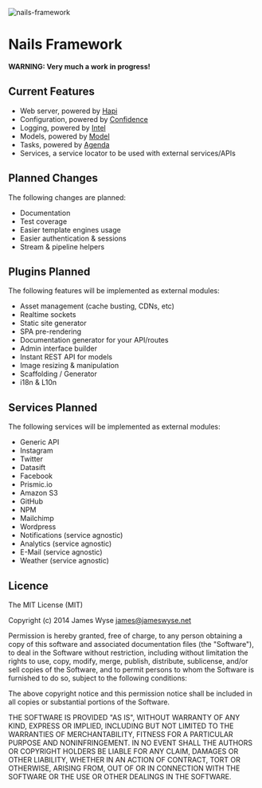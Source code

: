 ![nails-framework](https://f.cloud.github.com/assets/1144357/2225403/4529567e-9a8d-11e3-80a4-23ba637b5f26.png)

Nails Framework
===============

**WARNING: Very much a work in progress!**

## Current Features
- Web server, powered by [Hapi](https://github.com/spumko/hapi)
- Configuration, powered by [Confidence](https://github.com/spumko/confidence)
- Logging, powered by [Intel](https://github.com/seanmonstar/intel)
- Models, powered by [Model](https://github.com/geddy/model)
- Tasks, powered by [Agenda](https://github.com/rschmukler/agenda)
- Services, a service locator to be used with external services/APIs

## Planned Changes
The following changes are planned:
- Documentation
- Test coverage
- Easier template engines usage
- Easier authentication & sessions
- Stream & pipeline helpers

## Plugins Planned
The following features will be implemented as external modules:
- Asset management (cache busting, CDNs, etc)
- Realtime sockets
- Static site generator
- SPA pre-rendering
- Documentation generator for your API/routes
- Admin interface builder
- Instant REST API for models
- Image resizing & manipulation
- Scaffolding / Generator
- i18n & L10n

## Services Planned
The following services will be implemented as external modules:
- Generic API
- Instagram
- Twitter
- Datasift
- Facebook
- Prismic.io
- Amazon S3
- GitHub
- NPM
- Mailchimp
- Wordpress
- Notifications (service agnostic)
- Analytics (service agnostic)
- E-Mail (service agnostic)
- Weather (service agnostic)

## Licence

The MIT License (MIT)

Copyright (c) 2014 James Wyse <james@jameswyse.net>

Permission is hereby granted, free of charge, to any person obtaining a copy of
this software and associated documentation files (the "Software"), to deal in
the Software without restriction, including without limitation the rights to
use, copy, modify, merge, publish, distribute, sublicense, and/or sell copies of
the Software, and to permit persons to whom the Software is furnished to do so,
subject to the following conditions:

The above copyright notice and this permission notice shall be included in all
copies or substantial portions of the Software.

THE SOFTWARE IS PROVIDED "AS IS", WITHOUT WARRANTY OF ANY KIND, EXPRESS OR
IMPLIED, INCLUDING BUT NOT LIMITED TO THE WARRANTIES OF MERCHANTABILITY, FITNESS
FOR A PARTICULAR PURPOSE AND NONINFRINGEMENT. IN NO EVENT SHALL THE AUTHORS OR
COPYRIGHT HOLDERS BE LIABLE FOR ANY CLAIM, DAMAGES OR OTHER LIABILITY, WHETHER
IN AN ACTION OF CONTRACT, TORT OR OTHERWISE, ARISING FROM, OUT OF OR IN
CONNECTION WITH THE SOFTWARE OR THE USE OR OTHER DEALINGS IN THE SOFTWARE.
